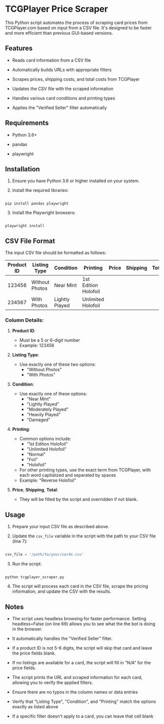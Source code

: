 # TCGPlayer Price Scraper

  

This Python script automates the process of scraping card prices from TCGPlayer.com based on input from a CSV file. It's designed to be faster and more efficient than previous GUI-based versions.

  
## Features

  

- Reads card information from a CSV file

- Automatically builds URLs with appropriate filters

- Scrapes prices, shipping costs, and total costs from TCGPlayer

- Updates the CSV file with the scraped information

- Handles various card conditions and printing types

- Applies the "Verified Seller" filter automatically

  

## Requirements

  

- Python 3.6+

- pandas

- playwright

  

## Installation

  

1. Ensure you have Python 3.6 or higher installed on your system.

2. Install the required libraries:

  

```

pip install pandas playwright

```

  

3. Install the Playwright browsers:

  

```

playwright install

```

  
## CSV File Format

The input CSV file should be formatted as follows:

| Product ID | Listing Type | Condition | Printing | Price | Shipping | Total |
|------------|--------------|-----------|----------|-------|----------|-------|
| 123456     | Without Photos | Near Mint | 1st Edition Holofoil |  |  |  |
| 234567     | With Photos | Lightly Played | Unlimited Holofoil |  |  |  |
### Column Details:

1. **Product ID**: 
   - Must be a 5 or 6-digit number
   - Example: 123456

2. **Listing Type**: 
   - Use exactly one of these two options:
     - "Without Photos"
     - "With Photos"

3. **Condition**: 
   - Use exactly one of these options:
     - "Near Mint"
     - "Lightly Played"
     - "Moderately Played"
     - "Heavily Played"
     - "Damaged"

4. **Printing**: 
   - Common options include:
     - "1st Edition Holofoil"
     - "Unlimited Holofoil"
     - "Normal"
     - "Foil"
     - "Holofoil"
   - For other printing types, use the exact term from TCGPlayer, with each word capitalized and separated by spaces
   - Example: "Reverse Holofoil"

5. **Price**, **Shipping**, **Total**: 
   - They will be filled by the script and overridden if not blank.


## Usage

1. Prepare your input CSV file as described above.

2. Update the `csv_file` variable in the script with the path to your CSV file (line 7):

```python

csv_file = '/path/to/your/cards.csv'

```

  

3. Run the script:

  

```

python tcgplayer_scraper.py

```

  

4. The script will process each card in the CSV file, scrape the pricing information, and update the CSV with the results.

  

## Notes

- The script uses headless browsing for faster performance. Setting headless=False (on line 69) allows you to see what the the bot is doing in the browser.

- It automatically handles the "Verified Seller" filter.

- If a product ID is not 5-6 digits, the script will skip that card and leave the price fields blank.

- If no listings are available for a card, the script will fill in "N/A" for the price fields.

- The script prints the URL and scraped information for each card, allowing you to verify the applied filters.

- Ensure there are no typos in the column names or data entries

- Verify that "Listing Type", "Condition", and "Printing" match the options exactly as listed above

- If a specific filter doesn't apply to a card, you can leave that cell blank